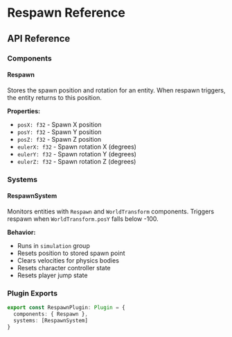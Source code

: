 # Respawn Reference

## API Reference

### Components

#### Respawn
Stores the spawn position and rotation for an entity. When respawn triggers, the entity returns to this position.

**Properties:**
- `posX: f32` - Spawn X position
- `posY: f32` - Spawn Y position  
- `posZ: f32` - Spawn Z position
- `eulerX: f32` - Spawn rotation X (degrees)
- `eulerY: f32` - Spawn rotation Y (degrees)
- `eulerZ: f32` - Spawn rotation Z (degrees)

### Systems

#### RespawnSystem
Monitors entities with `Respawn` and `WorldTransform` components. Triggers respawn when `WorldTransform.posY` falls below -100.

**Behavior:**
- Runs in `simulation` group
- Resets position to stored spawn point
- Clears velocities for physics bodies
- Resets character controller state
- Resets player jump state

### Plugin Exports

```typescript
export const RespawnPlugin: Plugin = {
  components: { Respawn },
  systems: [RespawnSystem]
}
```